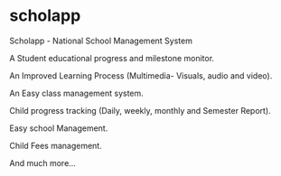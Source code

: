 # scholapp
Scholapp - National School Management System

A Student educational progress and milestone monitor. 

An Improved Learning Process (Multimedia- Visuals, audio and video). 

An Easy class management system. 

Child progress tracking (Daily, weekly, monthly and Semester Report). 

Easy school Management. 

Child Fees management. 

And much more…
